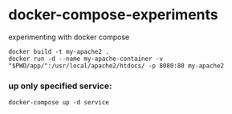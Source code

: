 # docker-compose-experiments
experimenting with docker compose

```
docker build -t my-apache2 .
docker run -d --name my-apache-container -v "$PWD/app/":/usr/local/apache2/htdocs/ -p 8080:80 my-apache2
```

### up only specified service:
```
docker-compose up -d service
```